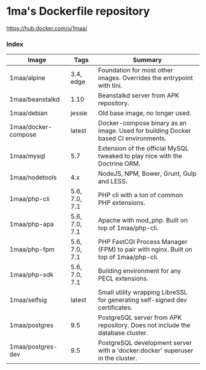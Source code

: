 # 1ma's Dockerfile repository

https://hub.docker.com/u/1maa/


### Index

| Image               | Tags          | Summary                                                                                   |
|---------------------|---------------|-------------------------------------------------------------------------------------------|
| 1maa/alpine         | 3.4, edge     | Foundation for most other images. Overrides the entrypoint with tini.                     |
| 1maa/beanstalkd     | 1.10          | Beanstalkd server from APK repository.                                                    |
| 1maa/debian         | jessie        | Old base image, no longer used.                                                           |
| 1maa/docker-compose | latest        | Docker-compose binary as an image. Used for building Docker based CI environments.        |
| 1maa/mysql          | 5.7           | Extension of the official MySQL tweaked to play nice with the Doctrine ORM.               |
| 1maa/nodetools      | 4.x           | NodeJS, NPM, Bower, Grunt, Gulp and LESS.                                                 |
| 1maa/php-cli        | 5.6, 7.0, 7.1 | PHP cli with a ton of common PHP extensions.                                              |
| 1maa/php-apa        | 5.6, 7.0, 7.1 | Apache with mod_php. Built on top of 1maa/php-cli.                                        |
| 1maa/php-fpm        | 5.6, 7.0, 7.1 | PHP FastCGI Process Manager (FPM) to pair with nginx. Built on top of 1maa/php-cli.       |
| 1maa/php-sdk        | 5.6, 7.0, 7.1 | Building environment for any PECL extensions.                                             |
| 1maa/selfsig        | latest        | Small utility wrapping LibreSSL for generating self-signed dev certificates.              |
| 1maa/postgres       | 9.5           | PostgreSQL server from APK repository.  Does not include the database cluster.            |
| 1maa/postgres-dev   | 9.5           | PostgreSQL development server with a 'docker:docker' superuser in the cluster.            |
